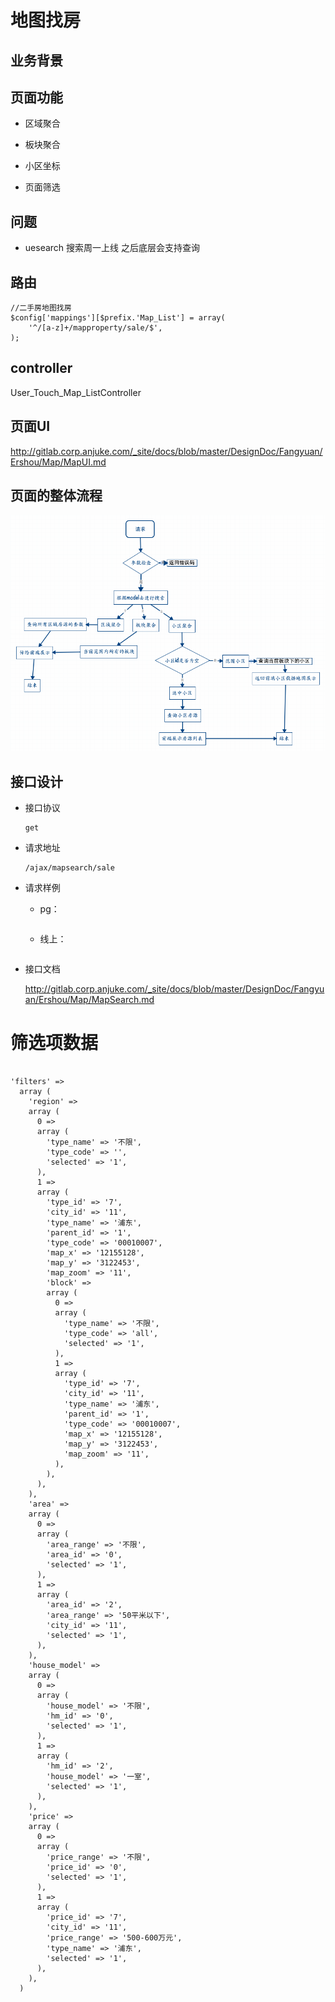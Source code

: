 # 地图找房

## 业务背景


## 页面功能

* 区域聚合 

* 板块聚合

* 小区坐标

* 页面筛选

## 问题

* uesearch 搜索周一上线 之后底层会支持查询


## 路由

```
//二手房地图找房
$config['mappings'][$prefix.'Map_List'] = array(
    '^/[a-z]+/mapproperty/sale/$',
);
```
## controller

User_Touch_Map_ListController

## 页面UI

http://gitlab.corp.anjuke.com/_site/docs/blob/master/DesignDoc/Fangyuan/Ershou/Map/MapUI.md

## 页面的整体流程
![web流程图](mapsearch.png)


## 接口设计

* 接口协议

    ```
    get
    
    ```

* 请求地址

    ```
    /ajax/mapsearch/sale
    
    ```
    
* 请求样例
    * pg：
    
        ```
        
        ```
    * 线上：
    
        ```
        
        ```
 
* 接口文档

    http://gitlab.corp.anjuke.com/_site/docs/blob/master/DesignDoc/Fangyuan/Ershou/Map/MapSearch.md
    
    
# 筛选项数据

```

'filters' => 
  array (
    'region' => 
    array (
      0 => 
      array (
        'type_name' => '不限',
        'type_code' => '',
        'selected' => '1',
      ),
      1 => 
      array (
        'type_id' => '7',
        'city_id' => '11',
        'type_name' => '浦东',
        'parent_id' => '1',
        'type_code' => '00010007',
        'map_x' => '12155128',
        'map_y' => '3122453',
        'map_zoom' => '11',
        'block' => 
        array (
          0 => 
          array (
            'type_name' => '不限',
            'type_code' => 'all',
            'selected' => '1',
          ),
          1 => 
          array (
            'type_id' => '7',
            'city_id' => '11',
            'type_name' => '浦东',
            'parent_id' => '1',
            'type_code' => '00010007',
            'map_x' => '12155128',
            'map_y' => '3122453',
            'map_zoom' => '11',
          ),
        ),
      ),
    ),
    'area' => 
    array (
      0 => 
      array (
        'area_range' => '不限',
        'area_id' => '0',
        'selected' => '1',
      ),
      1 => 
      array (
        'area_id' => '2',
        'area_range' => '50平米以下',
        'city_id' => '11',
        'selected' => '1',
      ),
    ),
    'house_model' => 
    array (
      0 => 
      array (
        'house_model' => '不限',
        'hm_id' => '0',
        'selected' => '1',
      ),
      1 => 
      array (
        'hm_id' => '2',
        'house_model' => '一室',
        'selected' => '1',
      ),
    ),
    'price' => 
    array (
      0 => 
      array (
        'price_range' => '不限',
        'price_id' => '0',
        'selected' => '1',
      ),
      1 => 
      array (
        'price_id' => '7',
        'city_id' => '11',
        'price_range' => '500-600万元',
        'type_name' => '浦东',
        'selected' => '1',
      ),
    ),
  )
  
  ```
  
